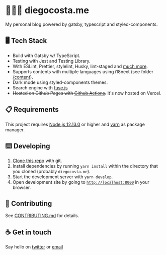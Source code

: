 # 👨🏿‍💻 diegocosta.me

My personal blog powered by gatsby, typescript and styled-components.

## 🖥️ Tech Stack

- Build with Gatsby w/ TypeScript.
- Testing with Jest and Testing Library.
- With ESLint, Prettier, stylelint, Husky, lint-staged and [much more](package.json).
- Supports contents with multiple languages using i18next (see folder [/content](/content)).
- Dark mode using styled-components themes.
- Search engine with [fuse.js](https://fusejs.io/)
- ~~Hosted on Github Pages with [Github Actions](.github/workflows/blog.yml).~~ It's now hosted on Vercel.

## :clipboard: Requirements

This project requires [Node.js 12.13.0](https://nodejs.org/en/) or higher and [yarn](https://yarnpkg.com/) as package manager.

## :keyboard: Developing

1. [Clone this repo](https://help.github.com/en/articles/cloning-a-repository) with git.
2. Install dependencies by running `yarn install` within the directory that you cloned (probably `diegocosta.me`).
3. Start the development server with `yarn develop`.
4. Open development site by going to [`http://localhost:8000`](http://localhost:8000) in your browser.

## :triangular_ruler: Contributing

See [CONTRIBUTING.md](CONTRIBUTING.md) for details.

## :coffee: Get in touch

Say hello on [twitter](https://twitter.com/diegocoxta) or [email](mailto:diego@diegocosta.me)
